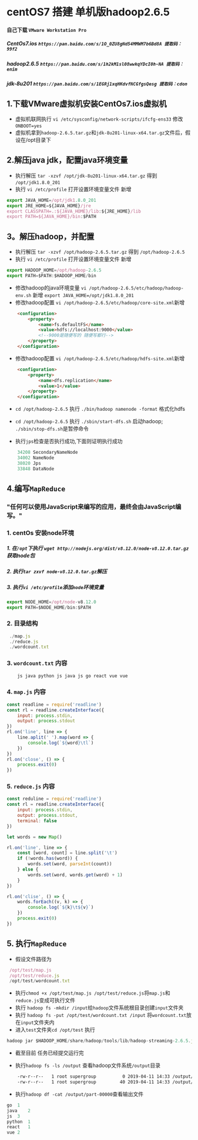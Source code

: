 # centOS7 搭建 单机版hadoop2.6.5

#### 自己下载  `VMware Workstation Pro`
##### CentOs7.ios  `https://pan.baidu.com/s/1O_0ZU8gNd54MMWM7b6Bd8A 提取码：99f2`
##### hadoop2.6.5  `https://pan.baidu.com/s/1h2kM1sl08wwkqYDcI0h-NA 提取码：enim `
##### jdk-8u201  `https://pan.baidu.com/s/1EGRj1xqHKdvfNCGfgsQesg 提取码：cdon `

## 1.下载VMware虚拟机安装CentOs7.ios虚拟机
* 虚拟机联网执行 `vi /etc/sysconfig/network-scripts/ifcfg-ens33` 修改`ONBOOT=yes`
* 虚拟机拿到`hadoop-2.6.5.tar.gz`和`jdk-8u201-linux-x64.tar.gz`文件后，假设在/opt目录下

## 2.解压java jdk，配置java环境变量
* 执行解压 `tar -xzvf /opt/jdk-8u201-linux-x64.tar.gz` 得到 `/opt/jdk1.8.0_201`
* 执行 `vi /etc/profile` 打开设置环境变量文件 新增
```javascript
export JAVA_HOME=/opt/jdk1.8.0_201
export JRE_HOME=${JAVA_HOME}/jre
export CLASSPATH=.:${JAVA_HOME}/lib:${JRE_HOME}/lib
export PATH=${JAVA_HOME}/bin:$PATH
```

## 3。解压hadoop，并配置
* 执行解压 `tar -xzvf /opt/hadoop-2.6.5.tar.gz` 得到 `/opt/hadoop-2.6.5`
* 执行 `vi /etc/profile` 打开设置环境变量文件 新增
```javascript 
export HADOOP_HOME=/opt/hadoop-2.6.5
export PATH=$PATH:$HADOOP_HOME/bin
```
* 修改hadoop的java环境变量 `vi /opt/hadoop-2.6.5/etc/hadoop/hadoop-env.sh` 新增 `export JAVA_HOME=/opt/jdk1.8.0_201
`
* 修改hadoop配置 `vi /opt/hadoop-2.6.5/etc/hadoop/core-site.xml`新增
```html
    <configuration>
        <property>
            <name>fs.defaultFS</name>
            <value>hdfs://localhost:9000</value>
            <!--9000是随便写的 随便写都行-->
        </property>
    </configuration>
```

* 修改hadoop配置 `vi /opt/hadoop-2.6.5/etc/hadoop/hdfs-site.xml`新增
```html
    <configuration>
        <property>
            <name>dfs.replication</name>
            <value>1</value>
        </property>
    </configuration>
```

* `cd /opt/hadoop-2.6.5` 执行 `./bin/hadoop namenode -format` 格式化hdfs

* `cd /opt/hadoop-2.6.5` 执行 `./sbin/start-dfs.sh` 启动hadoop; `./sbin/stop-dfs.sh`是暂停命令
* 执行`jps`检查是否执行成功,下面则证明执行成功
```javascript
    34208 SecondaryNameNode
    34002 NameNode
    38020 Jps
    33848 DataNode
```

## 4.编写`MapReduce`
### "任何可以使用JavaScript来编写的应用，最终会由JavaScript编写。"

### 1. centOs 安装node环境

##### 1. 在`/opt`下执行 `wget http://nodejs.org/dist/v8.12.0/node-v8.12.0.tar.gz`获取node包
##### 2. 执行`tar zxvf node-v8.12.0.tar.gz`解压
##### 3. 执行`vi /etc/profile`添加`node`环境变量
```javascript
export NODE_HOME=/opt/node-v8.12.0
export PATH=$NODE_HOME/bin:$PATH
```

### 2. 目录结构
```javascript
 ./map.js
 ./reduce.js
 ./wordcount.txt
```

### 3. `wordcount.txt` 内容
```javascript
    js java python js java js go react vue vue
```

### 4. `map.js` 内容
```javascript
const readline = require('readline')
const rl = readline.createInterface({
    input: process.stdin,
    output: process.stdout
})
rl.on('line', line => {
    line.aplit(' ').map(word => {
        console.log(`${word}\tl`)
    })
})
rl.on('close', () => {
    process.exit(0)
})
```

### 5. `reduce.js` 内容
```javascript
const reduline = require('readline')
const rl = readline.createInterface({
    input: process.stdin,
    output: process.stdout,
    terminal: false
})

let words = new Map()

rl.on('line', line => {
    const [word, count] = line.split('\t')
    if (!words.has(word)) {
        words.set(word, parseInt(count))
    } else {
        words.set(word, words.get(word) + 1)
    }
})

rl.on('clise', () => {
    words.forEach((v, k) => {
        console.log(`${k}\t${v}`)
    })
    process.exit(0)
})
```

## 5. 执行`MapReduce`
* 假设文件路径为
```javascript
 /opt/test/map.js
 /opt/test/reduce.js
 /opt/test/wordcount.txt
```
* 执行`chmod +x /opt/test/map.js /opt/test/reduce.js`将`map.js`和`reduce.js`变成可执行文件
* 执行 `hadoop fs -mkdir /input`给`hadoop`文件系统根目录创建`input`文件夹
* 执行 `hadoop fs -put /opt/test/wordcount.txt /input` 将`wordcount.txt`放在`input`文件夹内
* 进入`test`文件夹`cd /opt/test` 执行
```javascript
hadoop jar $HADOOP_HOME/share/hadoop/tools/lib/hadoop-streaming-2.6.5.jar -input /input/wordcount.txt -output /output -mapper "node ./map.js" -reducer "node ./reduce.js"
```
* 截至目前 任务已经提交运行完

* 执行`hadoop fs -ls /output` 查看hadoop文件系统`/output`目录
```txt
    -rw-r--r--   1 root supergroup          0 2019-04-11 14:33 /output/_SUCCESS
    -rw-r--r--   1 root supergroup         40 2019-04-11 14:33 /output/part-00000
```

* 执行`hadoop df -cat /output/part-00000`查看输出文件

```javascript
go	1
java	2
js	3
python	1
react	1
vue	2

```
